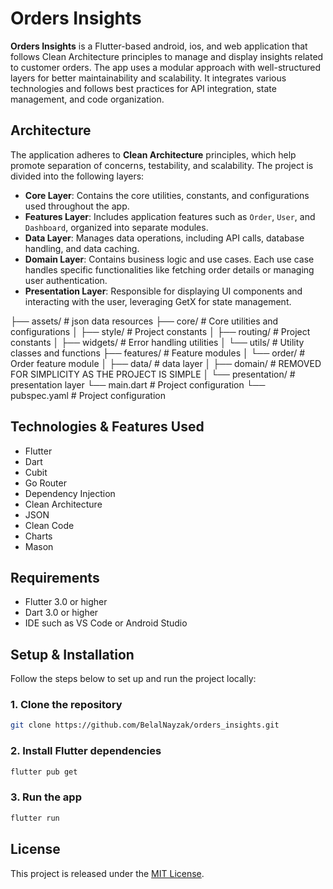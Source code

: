 # Orders Insights

**Orders Insights** is a Flutter-based android, ios, and web application that follows Clean Architecture principles to manage and display insights related to customer orders. The app uses a modular approach with well-structured layers for better maintainability and scalability. It integrates various technologies and follows best practices for API integration, state management, and code organization.

## Architecture

The application adheres to **Clean Architecture** principles, which help promote separation of concerns, testability, and scalability. The project is divided into the following layers:

- **Core Layer**: Contains the core utilities, constants, and configurations used throughout the app.
- **Features Layer**: Includes application features such as `Order`, `User`, and `Dashboard`, organized into separate modules.
- **Data Layer**: Manages data operations, including API calls, database handling, and data caching.
- **Domain Layer**: Contains business logic and use cases. Each use case handles specific functionalities like fetching order details or managing user authentication.
- **Presentation Layer**: Responsible for displaying UI components and interacting with the user, leveraging GetX for state management.


├── assets/                # json data resources
├── core/                  # Core utilities and configurations
│   ├── style/             # Project constants
│   ├── routing/           # Project constants
│   ├── widgets/           # Error handling utilities
│   └── utils/             # Utility classes and functions
├── features/              # Feature modules
│   └── order/             # Order feature module
│       ├── data/          # data layer
│       ├── domain/        # REMOVED FOR SIMPLICITY AS THE PROJECT IS SIMPLE
│       └── presentation/  # presentation layer
└── main.dart              # Project configuration
└── pubspec.yaml           # Project configuration

## Technologies & Features Used

- Flutter
- Dart
- Cubit
- Go Router
- Dependency Injection
- Clean Architecture
- JSON
- Clean Code
- Charts
- Mason


## Requirements

- Flutter 3.0 or higher
- Dart 3.0 or higher
- IDE such as VS Code or Android Studio

## Setup & Installation

Follow the steps below to set up and run the project locally:

### 1. Clone the repository

```bash
git clone https://github.com/BelalNayzak/orders_insights.git
```

### 2. Install Flutter dependencies

```bash
flutter pub get
```

### 3. Run the app

```bash
flutter run
```


## License

This project is released under the [MIT License](LICENSE).

